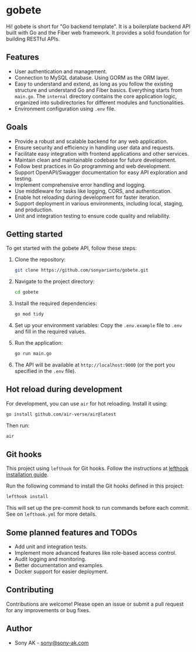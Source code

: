 # gobete

Hi! gobete is short for "Go backend template". It is a boilerplate backend API built with Go and the Fiber web framework. It provides a solid foundation for building RESTful APIs.

## Features

- User authentication and management.
- Connection to MySQL database. Using GORM as the ORM layer.
- Easy to understand and extend, as long as you follow the existing structure and understand Go and Fiber basics. Everything starts from `main.go`. The `internal` directory contains the core application logic, organized into subdirectories for different modules and functionalities.
- Environment configuration using `.env` file.

## Goals
- Provide a robust and scalable backend for any web application.
- Ensure security and efficiency in handling user data and requests.
- Facilitate easy integration with frontend applications and other services.
- Maintain clean and maintainable codebase for future development.
- Follow best practices in Go programming and web development.
- Support OpenAPI/Swagger documentation for easy API exploration and testing.
- Implement comprehensive error handling and logging.
- Use middleware for tasks like logging, CORS, and authentication.
- Enable hot reloading during development for faster iteration.
- Support deployment in various environments, including local, staging, and production.
- Unit and integration testing to ensure code quality and reliability.

## Getting started

To get started with the gobete API, follow these steps:

1. Clone the repository:
   ```bash
   git clone https://github.com/sonyarianto/gobete.git
   ```

2. Navigate to the project directory:
   ```bash
   cd gobete
   ```

3. Install the required dependencies:
   ```bash
   go mod tidy
   ```

4. Set up your environment variables:
   Copy the `.env.example` file to `.env` and fill in the required values.

5. Run the application:
   ```bash
   go run main.go
   ```
6. The API will be available at `http://localhost:9000` (or the port you specified in the `.env` file).

## Hot reload during development
For development, you can use `air` for hot reloading. Install it using:
```bash
go install github.com/air-verse/air@latest
```
Then run:
```bash
air
```

## Git hooks

This project using `lefthook` for Git hooks. Follow the instructions at [lefthook installation guide](https://lefthook.dev/installation/go.html).

Run the following command to install the Git hooks defined in this project:
```bash
lefthook install
```

This will set up the pre-commit hook to run commands before each commit. See on `lefthook.yml` for more details.


## Some planned features and TODOs
- Add unit and integration tests.
- Implement more advanced features like role-based access control.
- Audit logging and monitoring.
- Better documentation and examples.
- Docker support for easier deployment.

## Contributing
Contributions are welcome! Please open an issue or submit a pull request for any improvements or bug fixes.

## Author
- Sony AK - [sony@sony-ak.com](https://sony-ak.com)